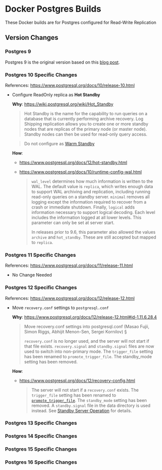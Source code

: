 # Docker Postgres Builds

These Docker builds are for Postgres configured for Read-Write Replication

## Version Changes

### Postgres 9
Postgres 9 is the original version based on this [blog post](https://medium.com/@2hamed/replicating-postgres-inside-docker-the-how-to-3244dc2305be).


### Postgres 10 Specific Changes

References: https://www.postgresql.org/docs/10/release-10.html

- Configure ReadOnly replica as **Hot Standby**

  **Why**: https://wiki.postgresql.org/wiki/Hot_Standby

  >Hot Standby is the name for the capability to run queries on a database that is currently performing archive recovery. Log Shipping replication allows you to create one or more standby nodes that are replicas of the primary node (or master node). Standby nodes can then be used for read-only query access.

  >Do not configure as [Warm Standby](https://wiki.postgresql.org/wiki/Warm_Standby)

  **How**:
  - https://www.postgresql.org/docs/12/hot-standby.html
  - https://www.postgresql.org/docs/10/runtime-config-wal.html

    >`wal_level` determines how much information is written to the WAL. The default value is `replica`, which writes enough data to support WAL archiving and replication, including running read-only queries on a standby server. `minimal` removes all logging except the information required to recover from a crash or immediate shutdown. Finally, `logical` adds information necessary to support logical decoding. Each level includes the information logged at all lower levels. This parameter can only be set at server start.
    >
    >In releases prior to 9.6, this parameter also allowed the values `archive` and `hot_standby`. These are still accepted but mapped to `replica`.


### Postgres 11 Specific Changes

References: https://www.postgresql.org/docs/11/release-11.html

- No Change Needed


### Postgres 12 Specific Changes

References: https://www.postgresql.org/docs/12/release-12.html

- Move `recovery.conf` settings to `postgresql.conf`

  **Why**: https://www.postgresql.org/docs/12/release-12.html#id-1.11.6.28.4

  >Move recovery.conf settings into postgresql.conf (Masao Fujii, Simon Riggs, Abhijit Menon-Sen, Sergei Kornilov) §
  >
  >`recovery.conf` is no longer used, and the server will not start if that file exists. `recovery.signal` and `standby.signal` files are now used to switch into non-primary mode. The `trigger_file` setting has been renamed to `promote_trigger_file`. The standby_mode setting has been removed.

  **How**:
  - https://www.postgresql.org/docs/12/recovery-config.html

    >The server will not start if a `recovery.conf` exists.
    >The `trigger_file` setting has been renamed to [`promote_trigger_file`](https://www.postgresql.org/docs/12/runtime-config-replication.html#GUC-PROMOTE-TRIGGER-FILE).
    >The `standby_mode` setting has been removed. A `standby.signal` file in the data directory is used instead.  See [Standby Server Operation](https://www.postgresql.org/docs/12/warm-standby.html#STANDBY-SERVER-OPERATION) for details.


### Postgres 13 Specific Changes


### Postgres 14 Specific Changes


### Postgres 15 Specific Changes


### Postgres 16 Specific Changes


